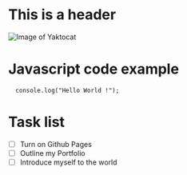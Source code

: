 # This is a header

![Image of Yaktocat](https://octodex.github.com/images/yaktocat.png)

# Javascript code example
```
  console.log("Hello World !");
```

# Task list

- [ ] Turn on Github Pages
- [ ] Outline my Portfolio
- [ ] Introduce myself to the world
